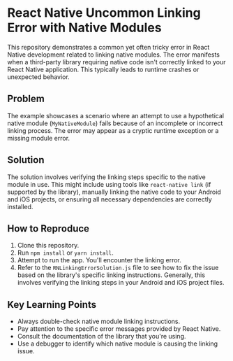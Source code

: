 # React Native Uncommon Linking Error with Native Modules

This repository demonstrates a common yet often tricky error in React Native development related to linking native modules.  The error manifests when a third-party library requiring native code isn't correctly linked to your React Native application. This typically leads to runtime crashes or unexpected behavior.

## Problem
The example showcases a scenario where an attempt to use a hypothetical native module (`MyNativeModule`) fails because of an incomplete or incorrect linking process.  The error may appear as a cryptic runtime exception or a missing module error.

## Solution
The solution involves verifying the linking steps specific to the native module in use.  This might include using tools like `react-native link` (if supported by the library), manually linking the native code to your Android and iOS projects, or ensuring all necessary dependencies are correctly installed.

## How to Reproduce
1. Clone this repository.
2. Run `npm install` or `yarn install`.
3. Attempt to run the app. You'll encounter the linking error.
4. Refer to the `RNLinkingErrorSolution.js` file to see how to fix the issue based on the library's specific linking instructions.  Generally, this involves verifying the linking steps in your Android and iOS project files.

## Key Learning Points
- Always double-check native module linking instructions. 
- Pay attention to the specific error messages provided by React Native.
- Consult the documentation of the library that you're using. 
- Use a debugger to identify which native module is causing the linking issue. 
